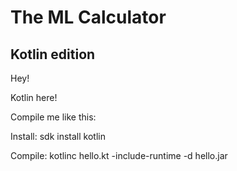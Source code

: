 # The ML Calculator
## Kotlin edition

Hey!

Kotlin here!

Compile me like this:

Install:
    sdk install kotlin

Compile:
    kotlinc hello.kt -include-runtime -d hello.jar